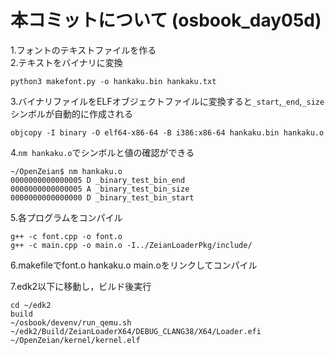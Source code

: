 # 本コミットについて (osbook_day05d)
1.フォントのテキストファイルを作る  
2.テキストをバイナリに変換
```
python3 makefont.py -o hankaku.bin hankaku.txt
```
3.バイナリファイルをELFオブジェクトファイルに変換すると`_start`,`_end`,`_size`シンボルが自動的に作成される
```
objcopy -I binary -O elf64-x86-64 -B i386:x86-64 hankaku.bin hankaku.o
```

4.`nm hankaku.o`でシンボルと値の確認ができる

```
~/OpenZeian$ nm hankaku.o
0000000000000005 D _binary_test_bin_end
0000000000000005 A _binary_test_bin_size
0000000000000000 D _binary_test_bin_start
```
5.各プログラムをコンパイル
```
g++ -c font.cpp -o font.o
g++ -c main.cpp -o main.o -I../ZeianLoaderPkg/include/
```
6.makefileでfont.o hankaku.o main.oをリンクしてコンパイル  

7.edk2以下に移動し，ビルド後実行
```
cd ~/edk2
build
~/osbook/devenv/run_qemu.sh ~/edk2/Build/ZeianLoaderX64/DEBUG_CLANG38/X64/Loader.efi ~/OpenZeian/kernel/kernel.elf
```